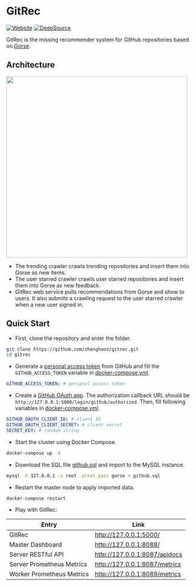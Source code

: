 # GitRec

[![Website](https://img.shields.io/website?url=https%3A%2F%2Fgitrec.gorse.io)](https://gitrec.gorse.io)
[![DeepSource](https://deepsource.io/gh/zhenghaoz/gitrec.svg/?label=active+issues&token=ZnHSLOJyn5VxtqPIJ17wpVa5)](https://deepsource.io/gh/zhenghaoz/gitrec/?ref=repository-badge)

GitRec is the missing recommender system for GitHub repositories based on [Gorse](https://github.com/zhenghaoz/gorse).

## Architecture

<img width="480px" src="assets/architecture.png">

- The trending crawler crawls trending repositories and insert them into Gorse as new items.
- The user starred crawler crawls user starred repositories and insert them into Gorse as new feedback.
- GitRec web service pulls recommendations from Gorse and show to users. It also submits a crawling request to the user starred crawler when a new user signed in.

## Quick Start

- First, clone the repository and enter the folder.

```bash
git clone https://github.com/zhenghaoz/gitrec.git
cd gitrec
```

- Generate a [personal access token](https://github.com/settings/tokens) from GitHub and fill the `GITHUB_ACCESS_TOKEN` variable in [docker-compose.yml](https://github.com/zhenghaoz/gitrec/blob/master/docker-compose.yml).

```yaml
GITHUB_ACCESS_TOKEN: # personal access token
```

- Create a [GitHub OAuth app](https://github.com/settings/developers). The authorization callback URL should be `http://127.0.0.1:5000/login/github/authorized`. Then, fill following variables in [docker-compose.yml](https://github.com/zhenghaoz/gitrec/blob/master/docker-compose.yml).

```yaml
GITHUB_OAUTH_CLIENT_ID: # client ID
GITHUB_OAUTH_CLIENT_SECRET: # client secret
SECRET_KEY: # random string
```

- Start the cluster using Docker Compose.

```bash
docker-compose up -d
```

- Download the SQL file [github.sql](https://cdn.gorse.io/example/github.sql) and import to the MySQL instance.

```bash
mysql -h 127.0.0.1 -u root -proot_pass gorse < github.sql
```

- Restart the master node to apply imported data.

```bash
docker-compose restart
```

- Play with GitRec:

| Entry                     | Link                          |
| ------------------------- | ----------------------------- |
| GitRec                    | http://127.0.0.1:5000/        |
| Master Dashboard          | http://127.0.0.1:8088/        |
| Server RESTful API        | http://127.0.0.1:8087/apidocs |
| Server Prometheus Metrics | http://127.0.0.1:8087/metrics |
| Worker Prometheus Metrics | http://127.0.0.1:8089/metrics |
